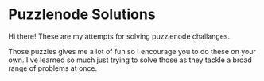 # Puzzlenode Solutions
Hi there!
These are my attempts for solving puzzlenode challanges.

Those puzzles gives me a lot of fun so I encourage you to do these on your own. I've learned so much just trying to solve those as they tackle a broad range of problems at once.
